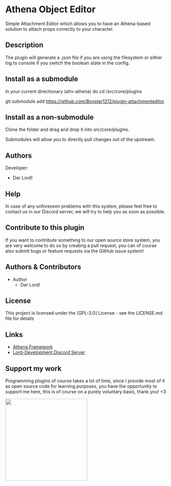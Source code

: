 # Athena Object Editor

Simple Attachment Editor which allows you to have an Athena-based solution to attach props correctly to your character.

## Description

The plugin will generate a .json file if you are using the filesystem or either log to console if you switch the boolean state in the config.

## Install as a submodule

In your current directionary (altv-athena) do cd /src/core/plugins

git submodule add https://github.com/Booster1212/plugin-attachmenteditor

## Install as a non-submodule

Clone the folder and drag and drop it into src/core/plugins.

Submodules will allow you to directly pull changes out of the upstream.

## Authors

Developer:

-   Der Lord!

## Help

In case of any unforeseen problems with this system, please feel free to contact us in our Discord server, we will try to help you as soon as possible.

## Contribute to this plugin

If you want to contribute something to our open source store system, you are very welcome to do so by creating a pull request, you can of course also submit bugs or feature requests via the GitHub issue system!

## Authors & Contributors

-   Author
    -   Der Lord!

## License

This project is licensed under the [GPL-3.0] License - see the LICENSE.md file for details

## Links

-   [Athena Framework](https://athenaframework.com/)
-   [Lord-Development Discord Server](https://discord.gg/zCqZ3XA7E3)

## Support my work

Programming plugins of course takes a lot of time, since I provide most of it as open source code for learning purposes, you have the opportunity to support me here, this is of course on a purely voluntary basis, thank you! <3

<p align="left">
 <a href="https://www.paypal.com/donate/?hosted_button_id=V7L7S57VACCQQ">
 <img src="https://raw.githubusercontent.com/andreostrovsky/donate-with-paypal/master/PNG/blue.png" style="width:256px"/>
